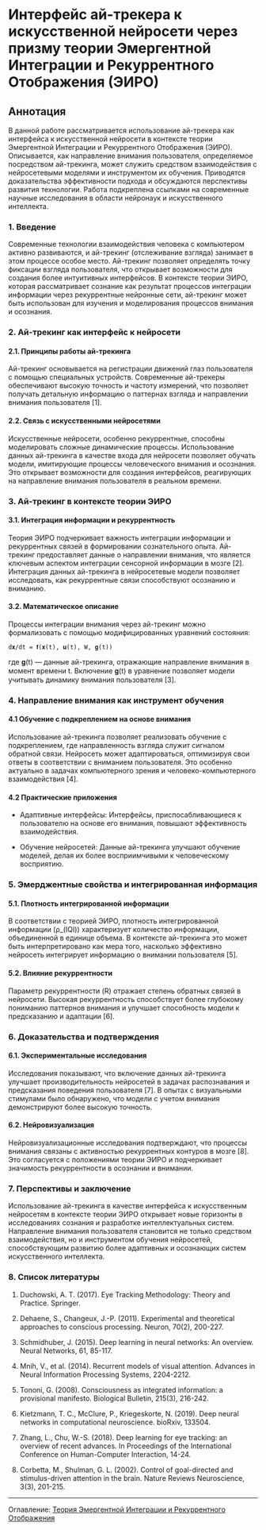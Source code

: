 # Интерфейс ай-трекера к искусственной нейросети через призму теории Эмергентной Интеграции и Рекуррентного Отображения (ЭИРО)

## Аннотация

В данной работе рассматривается использование ай-трекера как интерфейса к искусственной нейросети в контексте теории Эмергентной Интеграции и Рекуррентного Отображения (ЭИРО). Описывается, как направление внимания пользователя, определяемое посредством ай-трекинга, может служить средством взаимодействия с нейросетевыми моделями и инструментом их обучения. Приводятся доказательства эффективности подхода и обсуждаются перспективы развития технологии. Работа подкреплена ссылками на современные научные исследования в области нейронаук и искусственного интеллекта.

### 1. Введение

Современные технологии взаимодействия человека с компьютером активно развиваются, и ай-трекинг (отслеживание взгляда) занимает в этом процессе особое место. Ай-трекинг позволяет определять точку фиксации взгляда пользователя, что открывает возможности для создания более интуитивных интерфейсов. В контексте теории ЭИРО, которая рассматривает сознание как результат процессов интеграции информации через рекуррентные нейронные сети, ай-трекинг может быть использован для изучения и моделирования процессов внимания и осознания.

### 2. Ай-трекинг как интерфейс к нейросети

#### 2.1. Принципы работы ай-трекинга

Ай-трекинг основывается на регистрации движений глаз пользователя с помощью специальных устройств. Современные ай-трекеры обеспечивают высокую точность и частоту измерений, что позволяет получать детальную информацию о паттернах взгляда и направлении внимания пользователя [1].

#### 2.2. Связь с искусственными нейросетями

Искусственные нейросети, особенно рекуррентные, способны моделировать сложные динамические процессы. Использование данных ай-трекинга в качестве входа для нейросети позволяет обучать модели, имитирующие процессы человеческого внимания и осознания. Это открывает возможности для создания интерфейсов, реагирующих на направление внимания пользователя в реальном времени.

### 3. Ай-трекинг в контексте теории ЭИРО

#### 3.1. Интеграция информации и рекуррентность

Теория ЭИРО подчеркивает важность интеграции информации и рекуррентных связей в формировании сознательного опыта. Ай-трекинг предоставляет данные о направлении внимания, что является ключевым аспектом интеграции сенсорной информации в мозге [2]. Интеграция данных ай-трекинга в нейросетевые модели позволяет исследовать, как рекуррентные связи способствуют осознанию и вниманию.

#### 3.2. Математическое описание

Процессы интеграции внимания через ай-трекинг можно формализовать с помощью модифицированных уравнений состояния:

`d𝐱/dt = 𝐟(𝐱(t), 𝐮(t), W, 𝐠(t))`

где 𝐠(t) — данные ай-трекинга, отражающие направление внимания в момент времени t. Включение 𝐠(t) в уравнение позволяет модели учитывать динамику внимания пользователя [3].


### 4. Направление внимания как инструмент обучения

#### 4.1 Обучение с подкреплением на основе внимания

Использование ай-трекинга позволяет реализовать обучение с подкреплением, где направленность взгляда служит сигналом обратной связи. Нейросеть может адаптироваться, оптимизируя свои ответы в соответствии с вниманием пользователя. Это особенно актуально в задачах компьютерного зрения и человеко-компьютерного взаимодействия [4].

#### 4.2 Практические приложения

- Адаптивные интерфейсы: Интерфейсы, приспосабливающиеся к пользователю на основе его внимания, повышают эффективность взаимодействия.

- Обучение нейросетей: Данные ай-трекинга улучшают обучение моделей, делая их более восприимчивыми к человеческому восприятию.

### 5. Эмерджентные свойства и интегрированная информация

#### 5.1. Плотность интегрированной информации

В соответствии с теорией ЭИРО, плотность интегрированной информации (ρ_(IQI)) характеризует количество информации, объединенной в единице объема. В контексте ай-трекинга это может быть интерпретировано как мера того, насколько эффективно нейросеть интегрирует информацию о внимании пользователя [5].

#### 5.2. Влияние рекуррентности

Параметр рекуррентности (R) отражает степень обратных связей в нейросети. Высокая рекуррентность способствует более глубокому пониманию паттернов внимания и улучшает способность модели к предсказанию и адаптации [6].

### 6. Доказательства и подтверждения

#### 6.1. Экспериментальные исследования

Исследования показывают, что включение данных ай-трекинга улучшает производительность нейросетей в задачах распознавания и предсказания поведения пользователя [7]. В опытах с визуальными стимулами было обнаружено, что модели с учетом внимания демонстрируют более высокую точность.

#### 6.2. Нейровизуализация

Нейровизуализационные исследования подтверждают, что процессы внимания связаны с активностью рекуррентных контуров в мозге [8]. Это согласуется с положениями теории ЭИРО и подчеркивает значимость рекуррентности в осознании и внимании.

### 7. Перспективы и заключение

Использование ай-трекинга в качестве интерфейса к искусственным нейросетям в контексте теории ЭИРО открывает новые горизонты в исследованиях сознания и разработке интеллектуальных систем. Направление внимания пользователя становится не только средством взаимодействия, но и инструментом обучения нейросетей, способствующим развитию более адаптивных и осознающих систем искусственного интеллекта.

### 8. Список литературы

1. Duchowski, A. T. (2017). Eye Tracking Methodology: Theory and Practice. Springer.

2. Dehaene, S.,  Changeux, J.-P. (2011). Experimental and theoretical approaches to conscious processing. Neuron, 70(2), 200-227.

3. Schmidhuber, J. (2015). Deep learning in neural networks: An overview. Neural Networks, 61, 85-117.

4. Mnih, V., et al. (2014). Recurrent models of visual attention. Advances in Neural Information Processing Systems, 2204-2212.

5. Tononi, G. (2008). Consciousness as integrated information: a provisional manifesto. Biological Bulletin, 215(3), 216-242.

6. Kietzmann, T. C., McClure, P.,  Kriegeskorte, N. (2019). Deep neural networks in computational neuroscience. bioRxiv, 133504.

7. Zhang, L.,  Chu, W.-S. (2018). Deep learning for eye tracking: an overview of recent advances. In Proceedings of the International Conference on Human-Computer Interaction, 14-24.

8. Corbetta, M.,  Shulman, G. L. (2002). Control of goal-directed and stimulus-driven attention in the brain. Nature Reviews Neuroscience, 3(3), 201-215.

---

Оглавление: [Теория Эмергентной Интеграции и Рекуррентного Отображения](/README.md)

